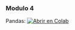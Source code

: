 ### Modulo 4
Pandas: 
[![Abrir en Colab](https://colab.research.google.com/assets/colab-badge.svg)](https://colab.research.google.com/github/ednavivianasegura/ERAP_CursoPython/blob/main/Modulo2/Importando_y_guardando_datos.ipynb)
